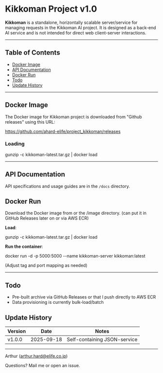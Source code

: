 # Kikkoman Project v1.0

**Kikkoman** is a standalone, horizontally scalable server/service for managing requests in the Kikkoman AI project. It is designed as a back-end AI service and is not intended for direct web client-server interactions.

---

## Table of Contents

- [Docker Image](#docker-image)
- [API Documentation](#api-documentation)
- [Docker Run](#docker-run)
- [Todo](#todo)
- [Update History](#update-history)

---

## Docker Image

The Docker image for Kikkoman project is downloaded from "Github releases"
using this URL:

https://github.com/ahard-elife/project_kikkoman/releases

### Loading

gunzip -c kikkoman-latest.tar.gz | docker load

---

## API Documentation

API specifications and usage guides are in the `/docs` directory.
 

## Docker Run

Download the Docker image from  or the /image directory.
(can put it in GitHub Releases later on or via AWS ECR)

**Load**:

gunzip -c kikkoman-latest.tar.gz | docker load

**Run the container**:

docker run -d -p 5000:5000 --name kikkoman-server kikkoman:latest

(Adjust tag and port mapping as needed)

---

## Todo

- Pre-built archive via GitHub Releases or that I push directly to AWS ECR
- Data provisioning is currently bulk-load/batch


## Update History
| Version | Date       | Notes                        |
|---------|------------|------------------------------|
| v1.0.0  | 2025-09-18 | Self-containing JSON-service |

---

Arthur (arthur.hard@elife.co.jp)

Questions? Mail me or open an issue.


